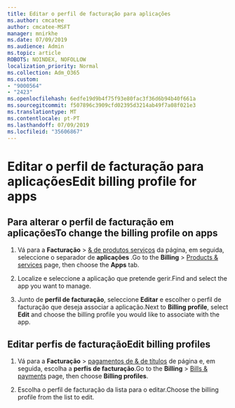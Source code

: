 ```yaml
---
title: Editar o perfil de facturação para aplicações
ms.author: cmcatee
author: cmcatee-MSFT
manager: mnirkhe
ms.date: 07/09/2019
ms.audience: Admin
ms.topic: article
ROBOTS: NOINDEX, NOFOLLOW
localization_priority: Normal
ms.collection: Adm_O365
ms.custom:
- "9000564"
- "2423"
ms.openlocfilehash: 6edfe19d9b4f75f93e80fac3f36d6b94b40f661a
ms.sourcegitcommit: f507896c3909cfd02395d3214ab49f7a08f021e3
ms.translationtype: MT
ms.contentlocale: pt-PT
ms.lasthandoff: 07/09/2019
ms.locfileid: "35606867"
---
```

# <a name="edit-billing-profile-for-apps"></a><span data-ttu-id="e7f0b-102">Editar o perfil de facturação para aplicações</span><span class="sxs-lookup"><span data-stu-id="e7f0b-102">Edit billing profile for apps</span></span>

## <a name="to-change-the-billing-profile-on-apps"></a><span data-ttu-id="e7f0b-103">Para alterar o perfil de facturação em aplicações</span><span class="sxs-lookup"><span data-stu-id="e7f0b-103">To change the billing profile on apps</span></span>

1. <span data-ttu-id="e7f0b-104">Vá para a **Facturação** > [& de produtos serviços](https://go.microsoft.com/fwlink/p/?linkid=842054) da página, em seguida, seleccione o separador de **aplicações** .</span><span class="sxs-lookup"><span data-stu-id="e7f0b-104">Go to the **Billing** > [Products & services](https://go.microsoft.com/fwlink/p/?linkid=842054) page, then choose the **Apps** tab.</span></span>

2. <span data-ttu-id="e7f0b-105">Localize e seleccione a aplicação que pretende gerir.</span><span class="sxs-lookup"><span data-stu-id="e7f0b-105">Find and select the app you want to manage.</span></span>  

3. <span data-ttu-id="e7f0b-106">Junto de **perfil de facturação**, seleccione **Editar** e escolher o perfil de facturação que deseja associar a aplicação.</span><span class="sxs-lookup"><span data-stu-id="e7f0b-106">Next to **Billing profile**, select **Edit** and choose the billing profile you would like to associate with the app.</span></span>

## <a name="edit-billing-profiles"></a><span data-ttu-id="e7f0b-107">Editar perfis de facturação</span><span class="sxs-lookup"><span data-stu-id="e7f0b-107">Edit billing profiles</span></span>

1. <span data-ttu-id="e7f0b-108">Vá para a **Facturação** > [pagamentos de & de títulos](https://go.microsoft.com/fwlink/p/?linkid=848039) de página e, em seguida, escolha a **perfis de facturação**.</span><span class="sxs-lookup"><span data-stu-id="e7f0b-108">Go to the **Billing** > [Bills & payments](https://go.microsoft.com/fwlink/p/?linkid=848039) page, then choose **Billing profiles**.</span></span>

2. <span data-ttu-id="e7f0b-109">Escolha o perfil de facturação da lista para o editar.</span><span class="sxs-lookup"><span data-stu-id="e7f0b-109">Choose the billing profile from the list to edit.</span></span>